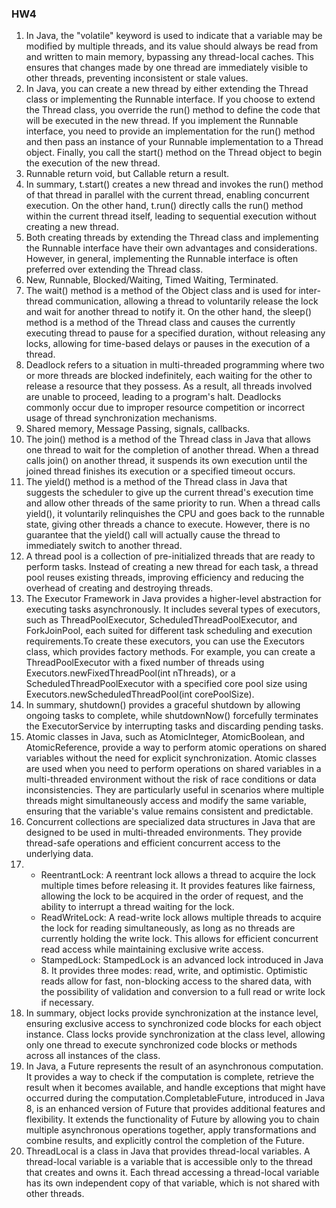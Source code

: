 ### HW4

1. In Java, the "volatile" keyword is used to indicate that a variable may be modified by multiple threads, and its value should always be read from and written to main memory, bypassing any thread-local caches. This ensures that changes made by one thread are immediately visible to other threads, preventing inconsistent or stale values.
2. In Java, you can create a new thread by either extending the Thread class or implementing the Runnable interface. If you choose to extend the Thread class, you override the run() method to define the code that will be executed in the new thread. If you implement the Runnable interface, you need to provide an implementation for the run() method and then pass an instance of your Runnable implementation to a Thread object. Finally, you call the start() method on the Thread object to begin the execution of the new thread.
3. Runnable return void, but Callable return a result.
4. In summary, t.start() creates a new thread and invokes the run() method of that thread in parallel with the current thread, enabling concurrent execution. On the other hand, t.run() directly calls the run() method within the current thread itself, leading to sequential execution without creating a new thread.
5. Both creating threads by extending the Thread class and implementing the Runnable interface have their own advantages and considerations. However, in general, implementing the Runnable interface is often preferred over extending the Thread class.
6. New, Runnable, Blocked/Waiting, Timed Waiting, Terminated.
7. The wait() method is a method of the Object class and is used for inter-thread communication, allowing a thread to voluntarily release the lock and wait for another thread to notify it. On the other hand, the sleep() method is a method of the Thread class and causes the currently executing thread to pause for a specified duration, without releasing any locks, allowing for time-based delays or pauses in the execution of a thread.
8. Deadlock refers to a situation in multi-threaded programming where two or more threads are blocked indefinitely, each waiting for the other to release a resource that they possess. As a result, all threads involved are unable to proceed, leading to a program's halt. Deadlocks commonly occur due to improper resource competition or incorrect usage of thread synchronization mechanisms.
9. Shared memory, Message Passing, signals, callbacks.
10. The join() method is a method of the Thread class in Java that allows one thread to wait for the completion of another thread. When a thread calls join() on another thread, it suspends its own execution until the joined thread finishes its execution or a specified timeout occurs.
11. The yield() method is a method of the Thread class in Java that suggests the scheduler to give up the current thread's execution time and allow other threads of the same priority to run. When a thread calls yield(), it voluntarily relinquishes the CPU and goes back to the runnable state, giving other threads a chance to execute. However, there is no guarantee that the yield() call will actually cause the thread to immediately switch to another thread.
12. A thread pool is a collection of pre-initialized threads that are ready to perform tasks. Instead of creating a new thread for each task, a thread pool reuses existing threads, improving efficiency and reducing the overhead of creating and destroying threads.
13. The Executor Framework in Java provides a higher-level abstraction for executing tasks asynchronously. It includes several types of executors, such as ThreadPoolExecutor, ScheduledThreadPoolExecutor, and ForkJoinPool, each suited for different task scheduling and execution requirements.To create these executors, you can use the Executors class, which provides factory methods. For example, you can create a ThreadPoolExecutor with a fixed number of threads using Executors.newFixedThreadPool(int nThreads), or a ScheduledThreadPoolExecutor with a specified core pool size using Executors.newScheduledThreadPool(int corePoolSize).
14. In summary, shutdown() provides a graceful shutdown by allowing ongoing tasks to complete, while shutdownNow() forcefully terminates the ExecutorService by interrupting tasks and discarding pending tasks.
15. Atomic classes in Java, such as AtomicInteger, AtomicBoolean, and AtomicReference, provide a way to perform atomic operations on shared variables without the need for explicit synchronization. Atomic classes are used when you need to perform operations on shared variables in a multi-threaded environment without the risk of race conditions or data inconsistencies. They are particularly useful in scenarios where multiple threads might simultaneously access and modify the same variable, ensuring that the variable's value remains consistent and predictable.
16. Concurrent collections are specialized data structures in Java that are designed to be used in multi-threaded environments. They provide thread-safe operations and efficient concurrent access to the underlying data.
17. - ReentrantLock: A reentrant lock allows a thread to acquire the lock multiple times before releasing it. It provides features like fairness, allowing the lock to be acquired in the order of request, and the ability to interrupt a thread waiting for the lock.
    - ReadWriteLock: A read-write lock allows multiple threads to acquire the lock for reading simultaneously, as long as no threads are currently holding the write lock. This allows for efficient concurrent read access while maintaining exclusive write access.
    - StampedLock: StampedLock is an advanced lock introduced in Java 8. It provides three modes: read, write, and optimistic. Optimistic reads allow for fast, non-blocking access to the shared data, with the possibility of validation and conversion to a full read or write lock if necessary.
18. In summary, object locks provide synchronization at the instance level, ensuring exclusive access to synchronized code blocks for each object instance. Class locks provide synchronization at the class level, allowing only one thread to execute synchronized code blocks or methods across all instances of the class.
19. In Java, a Future represents the result of an asynchronous computation. It provides a way to check if the computation is complete, retrieve the result when it becomes available, and handle exceptions that might have occurred during the computation.CompletableFuture, introduced in Java 8, is an enhanced version of Future that provides additional features and flexibility. It extends the functionality of Future by allowing you to chain multiple asynchronous operations together, apply transformations and combine results, and explicitly control the completion of the Future.
20. ThreadLocal is a class in Java that provides thread-local variables. A thread-local variable is a variable that is accessible only to the thread that creates and owns it. Each thread accessing a thread-local variable has its own independent copy of that variable, which is not shared with other threads.
